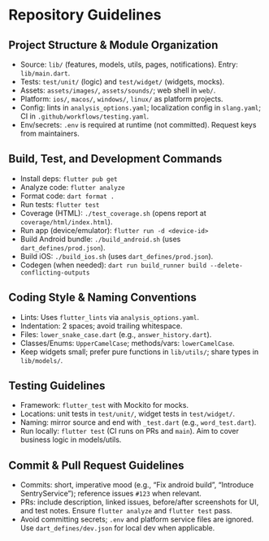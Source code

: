 # Repository Guidelines

## Project Structure & Module Organization
- Source: `lib/` (features, models, utils, pages, notifications). Entry: `lib/main.dart`.
- Tests: `test/unit/` (logic) and `test/widget/` (widgets, mocks).
- Assets: `assets/images/`, `assets/sounds/`; web shell in `web/`.
- Platform: `ios/`, `macos/`, `windows/`, `linux/` as platform projects.
- Config: lints in `analysis_options.yaml`; localization config in `slang.yaml`; CI in `.github/workflows/testing.yaml`.
- Env/secrets: `.env` is required at runtime (not committed). Request keys from maintainers.

## Build, Test, and Development Commands
- Install deps: `flutter pub get`
- Analyze code: `flutter analyze`
- Format code: `dart format .`
- Run tests: `flutter test`
- Coverage (HTML): `./test_coverage.sh` (opens report at `coverage/html/index.html`).
- Run app (device/emulator): `flutter run -d <device-id>`
- Build Android bundle: `./build_android.sh` (uses `dart_defines/prod.json`).
- Build iOS: `./build_ios.sh` (uses `dart_defines/prod.json`).
- Codegen (when needed): `dart run build_runner build --delete-conflicting-outputs`

## Coding Style & Naming Conventions
- Lints: Uses `flutter_lints` via `analysis_options.yaml`.
- Indentation: 2 spaces; avoid trailing whitespace.
- Files: `lower_snake_case.dart` (e.g., `answer_history.dart`).
- Classes/Enums: `UpperCamelCase`; methods/vars: `lowerCamelCase`.
- Keep widgets small; prefer pure functions in `lib/utils/`; share types in `lib/models/`.

## Testing Guidelines
- Framework: `flutter_test` with Mockito for mocks.
- Locations: unit tests in `test/unit/`, widget tests in `test/widget/`.
- Naming: mirror source and end with `_test.dart` (e.g., `word_test.dart`).
- Run locally: `flutter test` (CI runs on PRs and `main`). Aim to cover business logic in models/utils.

## Commit & Pull Request Guidelines
- Commits: short, imperative mood (e.g., “Fix android build”, “Introduce SentryService”); reference issues `#123` when relevant.
- PRs: include description, linked issues, before/after screenshots for UI, and test notes. Ensure `flutter analyze` and `flutter test` pass.
- Avoid committing secrets; `.env` and platform service files are ignored. Use `dart_defines/dev.json` for local dev when applicable.

